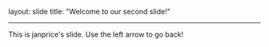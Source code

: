 layout: slide
title: "Welcome to our second slide!"

---
This is janprice's slide.
Use the left arrow to go back!